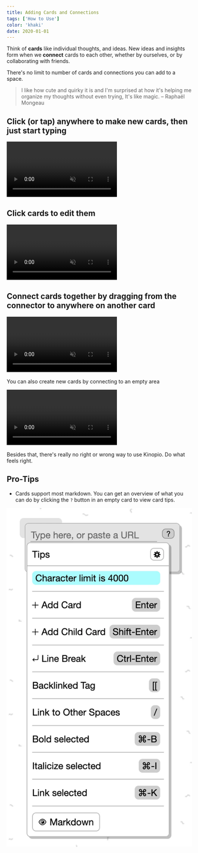 ```yaml
---
title: Adding Cards and Connections
tags: ['How to Use']
color: 'khaki'
date: 2020-01-01
---
```


Think of **cards** like individual thoughts, and ideas. New ideas and insights form when we **connect** cards to each other, whether by ourselves, or by collaborating with friends.

There's no limit to number of cards and connections you can add to a space.

> I like how cute and quirky it is and I'm surprised at how it's helping me organize my thoughts without even trying, It's like magic. – Raphaël Mongeau

## Click (or tap) anywhere to make new cards, then just start typing

<video autoplay loop muted playsinline class="wide">
  <source src="/assets/posts/creating-cards-and-connections/create.mp4">
</video>

## Click cards to edit them

<video autoplay loop muted playsinline>
  <source src="/assets/posts/creating-cards-and-connections/edit.mp4">
</video>

## Connect cards together by dragging from the connector to anywhere on another card

<video autoplay loop muted playsinline class="">
  <source src="/assets/posts/creating-cards-and-connections/connect.mp4">
</video>

You can also create new cards by connecting to an empty area

<video autoplay loop muted playsinline>
  <source src="/assets/posts/creating-cards-and-connections/connect-create.mp4">
</video>

Besides that, there's really no right or wrong way to use Kinopio. Do what feels right.

## Pro-Tips

- Cards support most markdown. You can get an overview of what you can do by clicking the `?` button in an empty card to view card tips.

![image-card](/assets/posts/creating-cards-and-connections/card-tips.webp)

